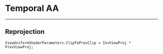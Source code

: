 # Temporal AA
-------------
## Reprojection
``` View.ClipToPrevClip
ViewUniformShaderParameters.ClipToPrevClip = InvViewProj * PrevViewProj;
```
